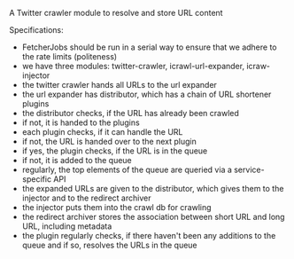 A Twitter crawler module to resolve and store URL content

Specifications:

- FetcherJobs should be run in a serial way to ensure that we adhere to
the rate limits (politeness)
- we have three modules: twitter-crawler, icrawl-url-expander,
icraw-injector
- the twitter crawler hands all URLs to the url expander
- the url expander has distributor, which has a chain of URL shortener
plugins
- the distributor checks, if the URL has already been crawled
- if not, it is handed to the plugins
- each plugin checks, if it can handle the URL
- if not, the URL is handed over to the next plugin
- if yes, the plugin checks, if the URL is in the queue
- if not, it is added to the queue
- regularly, the top elements of the queue are queried via a
service-specific API
- the expanded URLs are given to the distributor, which gives them to
the injector and to the redirect archiver
- the injector puts them into the crawl db for crawling
- the redirect archiver stores the association between short URL and
long URL, including metadata
- the plugin regularly checks, if there haven't been any additions to
the queue and if so, resolves the URLs in the queue
